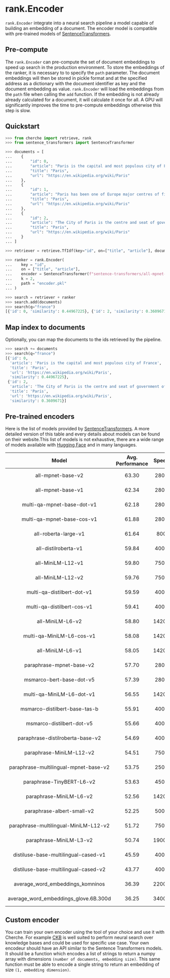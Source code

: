 # rank.Encoder

`rank.Encoder` integrate into a neural search pipeline a model capable of building an embedding of
a document. The encoder model is compatible with pre-trained models of [SentenceTransformers](https://www.sbert.net/docs/pretrained_models.html).

## Pre-compute

The `rank.Encoder` can pre-compute the set of document embeddings to speed up search in the
production environment. To store the embeddings of the ranker, it is necessary to to specify the
`path` parameter. The document embeddings will then be stored in pickle format and at the specified address
as a dictionary with the document identifier as key and the document embedding as value. `rank.Encoder`
will load the embeddings from the `path` file when calling the `add` function. If the embedding is not already
already calculated for a document, it will calculate it once for all. A GPU will significantly
improves the time to pre-compute embeddings otherwise this step is slow.

## Quickstart

```python
>>> from cherche import retrieve, rank
>>> from sentence_transformers import SentenceTransformer

>>> documents = [
...    {
...        "id": 0,
...        "article": "Paris is the capital and most populous city of France",
...        "title": "Paris",
...        "url": "https://en.wikipedia.org/wiki/Paris"
...    },
...    {
...        "id": 1,
...        "article": "Paris has been one of Europe major centres of finance, diplomacy , commerce , fashion , gastronomy , science , and arts.",
...        "title": "Paris",
...        "url": "https://en.wikipedia.org/wiki/Paris"
...    },
...    {
...        "id": 2,
...        "article": "The City of Paris is the centre and seat of government of the region and province of Île-de-France .",
...        "title": "Paris",
...        "url": "https://en.wikipedia.org/wiki/Paris"
...    }
... ]

>>> retriever = retrieve.TfIdf(key="id", on=["title", "article"], documents=documents, k=30)

>>> ranker = rank.Encoder(
...    key = "id",
...    on = ["title", "article"],
...    encoder = SentenceTransformer(f"sentence-transformers/all-mpnet-base-v2").encode,
...    k = 2,
...    path = "encoder.pkl"
... )

>>> search = retriever + ranker 
>>> search.add(documents)
>>> search(q="france")
[{'id': 0, 'similarity': 0.44967225}, {'id': 2, 'similarity': 0.3609671}]
```

## Map index to documents

Optionally, you can map the documents to the ids retrieved by the pipeline.

```python
>>> search += documents
>>> search(q="france")
[{'id': 0,
  'article': 'Paris is the capital and most populous city of France',
  'title': 'Paris',
  'url': 'https://en.wikipedia.org/wiki/Paris',
  'similarity': 0.44967225},
 {'id': 2,
  'article': 'The City of Paris is the centre and seat of government of the region and province of Île-de-France .',
  'title': 'Paris',
  'url': 'https://en.wikipedia.org/wiki/Paris',
  'similarity': 0.3609671}]
```

## Pre-trained encoders

Here is the list of models provided by [SentenceTransformers](https://www.sbert.net/docs/pretrained_models.html). A more detailed version of this table and every details about models can be found on their website.This list of models is not exhaustive, there are a wide range of models available with [Hugging Face](https://huggingface.co/models?pipeline_tag=sentence-similarity&sort=downloads) and in many languages.  

|                                          Model                                      |                      Avg. Performance                       |                      Speed                       |                      Model Size                       |
|:---------------------------------------------------------------------------------------:|:-----------------------------------------------------------:|:------------------------------------------------:|:-----------------------------------------------------:|
|                                    all-mpnet-base-v2                                    |                            63.30                            |                       2800                       |                         418 MB                        |
|                                    all-mpnet-base-v1                                    |                            62.34                            |                       2800                       |                         418 MB                        |
|                                multi-qa-mpnet-base-dot-v1                               |                            62.18                            |                       2800                       |                         418 MB                        |
|                                multi-qa-mpnet-base-cos-v1                               |                            61.88                            |                       2800                       |                         418 MB                        |
|                                   all-roberta-large-v1                                  |                            61.64                            |                        800                       |                        1355 MB                        |
|                                   all-distilroberta-v1                                  |                            59.84                            |                       4000                       |                         292 MB                        |
|                                    all-MiniLM-L12-v1                                    |                            59.80                            |                       7500                       |                         118 MB                        |
|                                    all-MiniLM-L12-v2                                    |                            59.76                            |                       7500                       |                         118 MB                        |
|                                multi-qa-distilbert-dot-v1                               |                            59.59                            |                       4000                       |                         253 MB                        |
|                                multi-qa-distilbert-cos-v1                               |                            59.41                            |                       4000                       |                         253 MB                        |
|                                     all-MiniLM-L6-v2                                    |                            58.80                            |                       14200                      |                         80 MB                         |
|                                multi-qa-MiniLM-L6-cos-v1                                |                            58.08                            |                       14200                      |                         80 MB                         |
|                                     all-MiniLM-L6-v1                                    |                            58.05                            |                       14200                      |                         80 MB                         |
|                                 paraphrase-mpnet-base-v2                                |                            57.70                            |                       2800                       |                         418 MB                        |
|                                 msmarco-bert-base-dot-v5                                |                            57.39                            |                       2800                       |                         418 MB                        |
|                                multi-qa-MiniLM-L6-dot-v1                                |                            56.55                            |                       14200                      |                         80 MB                         |
|                              msmarco-distilbert-base-tas-b                              |                            55.91                            |                       4000                       |                         253 MB                        |
|                                msmarco-distilbert-dot-v5                                |                            55.66                            |                       4000                       |                         253 MB                        |
|                             paraphrase-distilroberta-base-v2                            |                            54.69                            |                       4000                       |                         292 MB                        |
|                                 paraphrase-MiniLM-L12-v2                                |                            54.51                            |                       7500                       |                         118 MB                        |
|                          paraphrase-multilingual-mpnet-base-v2                          |                            53.75                            |                       2500                       |                         969 MB                        |
|                                paraphrase-TinyBERT-L6-v2                                |                            53.63                            |                       4500                       |                         238 MB                        |
|                                 paraphrase-MiniLM-L6-v2                                 |                            52.56                            |                       14200                      |                         80 MB                         |
|                                paraphrase-albert-small-v2                               |                            52.25                            |                       5000                       |                         43 MB                         |
|                          paraphrase-multilingual-MiniLM-L12-v2                          |                            51.72                            |                       7500                       |                         418 MB                        |
|                                 paraphrase-MiniLM-L3-v2                                 |                            50.74                            |                       19000                      |                         61 MB                         |
|                           distiluse-base-multilingual-cased-v1                          |                            45.59                            |                       4000                       |                         482 MB                        |
|                           distiluse-base-multilingual-cased-v2                          |                            43.77                            |                       4000                       |                         482 MB                        |
|                             average_word_embeddings_komninos                            |                            36.39                            |                       22000                      |                         237 MB                        |
|                          average_word_embeddings_glove.6B.300d                          |                            36.25                            |                       34000                      |                         422 MB                        |

## Custom encoder

You can train your own encoder using the tool of your choice and use it with Cherche. For example
[CKB](https://github.com/raphaelsty/ckb) is well suited to perform neural search over knowledge
bases and could be used for specific use case. Your own encodeur should have an API similar to the
Sentence Transformers models. It should be a function which encodes a list of strings
to return a numpy array with dimensions `(number of documents, embedding size)`. This same function
must be able to encode a single string to return an embedding of size `(1, embedding dimension)`.
